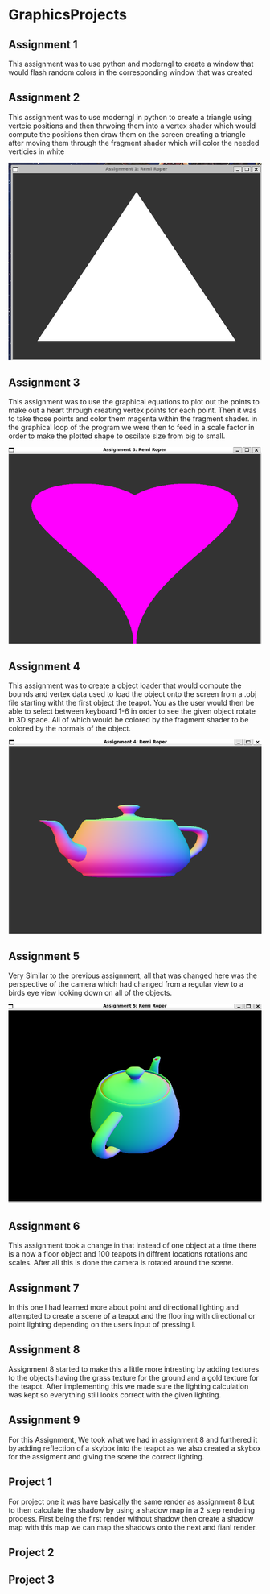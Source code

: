 # GraphicsProjects

## Assignment 1

This assignment was to use python and moderngl to create a window that would 
flash random colors in the corresponding window that was created


## Assignment 2

This assignment was to use moderngl in python to create a triangle using vertcie positions
and then thrwoing them into a vertex shader which would compute the positions then draw them on the screen
creating a triangle after moving them through the fragment shader which will color the needed verticies in white

![screenshot](Assignment2/Assignment%202%20output%20Remi%20Roper.png)


## Assignment 3

This assignment was to use the graphical equations to plot out the points to make out a heart through creating 
vertex points for each point. Then it was to take those points and color them magenta within the fragment shader.
in the graphical loop of the program we were then to feed in a scale factor in order to make the plotted shape 
to oscilate size from big to small.

![screenshot](Assignment3/Assignment%203%20output%20Remi%20Roper.png)


## Assignment 4

This assignment was to create a object loader that would compute the bounds and vertex data used to load the object
onto the screen from a .obj file starting witht the first object the teapot. You as the user would then be able to 
select between keyboard 1-6 in order to see the given object rotate in 3D space. All of which would be colored by
the fragment shader to be colored by the normals of the object.

![screenshot](Assignment4/Screenshot%202024-09-15%20213450.png)


## Assignment 5

Very Similar to the previous assignment, all that was changed here was the perspective of the camera which had changed 
from a regular view to a birds eye view looking down on all of the objects.

![screenshot](Assignment5/Screenshot%202024-09-23%20152453.png)


## Assignment 6

This assignment took a change in that instead of one object at a time there is a now a floor object and 100 teapots
in diffrent locations rotations and scales. After all this is done  the camera is rotated around the scene.


## Assignment 7

In this one I had learned more about point and directional lighting and attempted to create a scene of a teapot and 
the flooring with directional or point lighting depending on the users input of pressing l.


## Assignment 8

Assignment 8 started to make this a little more intresting by adding textures to the objects having the grass texture
for the ground and a gold texture for the teapot. After implementing this we made sure the lighting calculation was kept
so everything still looks correct with the given lighting.


## Assignment 9

For this Assignment, We took what we had in assignment 8 and furthered it by adding  reflection of a skybox into the teapot
as we also created a skybox for the assigment and giving the scene the correct lighting.


## Project 1

For project one it was have basically the same render as assignment 8 but to then calculate the shadow by using a shadow map 
in a 2 step rendering process. First being the first render without shadow then create a shadow map with this map we can map 
the shadows onto the next and fianl render.


## Project 2

## Project 3